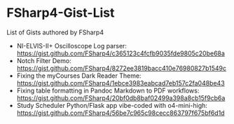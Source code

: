 # FSharp4-Gist-List
List of Gists authored by FSharp4
- NI-ELVIS-II+ Oscilloscope Log parser: https://gist.github.com/FSharp4/c365123c4fcfb9035fde9805c20be68a
- Notch Filter Demo: https://gist.github.com/FSharp4/8272ee3819bacc410e76980827b1549c
- Fixing the myCourses Dark Reader Theme: https://gist.github.com/FSharp4/1ebce3983eabcad7eb157c2fa048be43
- Fixing table formatting in Pandoc Markdown to PDF workflows: https://gist.github.com/FSharp4/20bf0db8baf02499a398a8cb15f9cb6a
- Study Scheduler Python/Flask app vibe-coded with o4-mini-high: https://gist.github.com/FSharp4/56be7c965c98cecc863797f675bf6d1d
